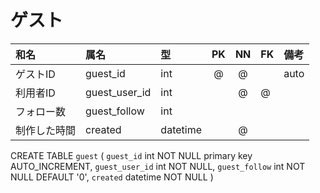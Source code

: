 ﻿# ゲスト|和名|属名|型|PK|NN|FK|備考||:---|:---|:---|:---:|:---:|:---|:---||ゲストID|guest_id|int|@|@||auto||利用者ID|guest_user_id|int||@|@|||フォロー数|guest_follow|int|||||制作した時間|created|datetime||@|||CREATE TABLE `guest` (  `guest_id` int NOT NULL primary key AUTO_INCREMENT,  `guest_user_id` int NOT NULL,  `guest_follow` int NOT NULL DEFAULT '0',  `created` datetime NOT NULL)